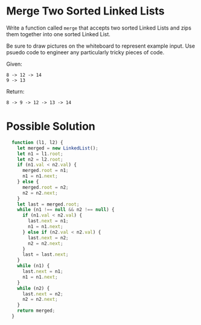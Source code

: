 # Merge Two Sorted Linked Lists
Write a function called `merge` that accepts two sorted
Linked Lists and zips them together into one sorted Linked
List.

Be sure to draw pictures on the whiteboard to represent
example input. Use psuedo code to engineer any particularly
tricky pieces of code.

Given:

```
8 -> 12 -> 14
9 -> 13
```

Return:

```
8 -> 9 -> 12 -> 13 -> 14
```

# Possible Solution
```javascript
  function (l1, l2) {
    let merged = new LinkedList();
    let n1 = l1.root;
    let n2 = l2.root;
    if (n1.val < n2.val) {
      merged.root = n1;
      n1 = n1.next;
    } else {
      merged.root = n2;
      n2 = n2.next;
    }
    let last = merged.root;
    while (n1 !== null && n2 !== null) {
      if (n1.val < n2.val) {
        last.next = n1;
        n1 = n1.next;
      } else if (n2.val < n2.val) {
        last.next = n2;
        n2 = n2.next;
      }
      last = last.next;
    }
    while (n1) {
      last.next = n1;
      n1 = n1.next;
    }
    while (n2) {
      last.next = n2;
      n2 = n2.next;
    }
    return merged;
  }
```